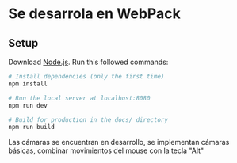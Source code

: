 # Se desarrola en WebPack

## Setup
Download [Node.js](https://nodejs.org/en/download/).
Run this followed commands:

``` bash
# Install dependencies (only the first time)
npm install

# Run the local server at localhost:8080
npm run dev

# Build for production in the docs/ directory
npm run build
```
Las cámaras se encuentran en desarrollo, se implementan
cámaras básicas, combinar movimientos del mouse con la tecla "Alt"